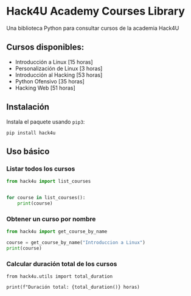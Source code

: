 # Hack4U Academy Courses Library

Una biblioteca Python para consultar cursos de la academia Hack4U

## Cursos disponibles:

- Introducción a Linux [15 horas] 
- Personalización de Linux [3 horas] 
- Introducción al Hacking [53 horas]
- Python Ofensivo [35 horas]
- Hacking Web [51 horas]

## Instalación

Instala el paquete usando `pip3`:

```python3
pip install hack4u
```

## Uso básico

### Listar todos los cursos

```python
from hack4u import list_courses


for course in list_courses():
    print(course)
```

### Obtener un curso por nombre

```python
from hack4u import get_course_by_name

course = get_course_by_name("Introduccion a Linux")
print(course)
```

### Calcular duración total de los cursos

```python3
from hack4u.utils import total_duration

print(f"Duración total: {total_duration()} horas)
```

